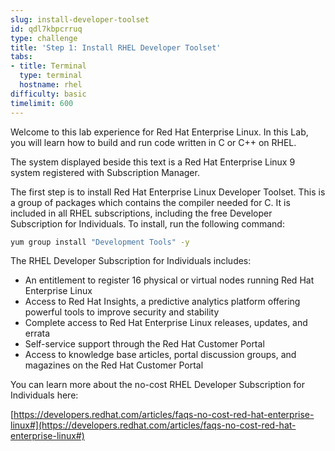 ```yaml
---
slug: install-developer-toolset
id: qdl7kbpcrruq
type: challenge
title: 'Step 1: Install RHEL Developer Toolset'
tabs:
- title: Terminal
  type: terminal
  hostname: rhel
difficulty: basic
timelimit: 600
---
```

Welcome to this lab experience for Red Hat Enterprise Linux. In this Lab, you will learn how to build and run code written in C or C++ on RHEL.

The system displayed beside this text is a Red Hat Enterprise Linux 9
system registered with Subscription Manager.

The first step is to install Red Hat Enterprise Linux Developer Toolset. This is a group of packages which contains the compiler needed for C. It is included in all RHEL subscriptions, including the free Developer Subscription for Individuals. To install, run the following command:

```bash
yum group install "Development Tools" -y
```

The RHEL Developer Subscription for Individuals includes:

* An entitlement to register 16 physical or virtual nodes running Red Hat Enterprise Linux
* Access to Red Hat Insights, a predictive analytics platform offering powerful tools to improve security and stability
* Complete access to Red Hat Enterprise Linux releases, updates, and errata
* Self-service support through the Red Hat Customer Portal
* Access to knowledge base articles, portal discussion groups, and magazines on the Red Hat Customer Portal

You can learn more about the no-cost RHEL Developer Subscription for Individuals here:

[https://developers.redhat.com/articles/faqs-no-cost-red-hat-enterprise-linux#](https://developers.redhat.com/articles/faqs-no-cost-red-hat-enterprise-linux#)
